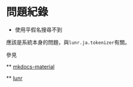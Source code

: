 # 問題紀錄

* 使用平假名搜尋不到

應該是系統本身的問題，與`lunr.ja.tokenizer`有關。

參見

** [mkdocs-material](https://github.com/squidfunk/mkdocs-material/issues/2270)

** [lunr](https://github.com/MihaiValentin/lunr-languages/issues/45)
